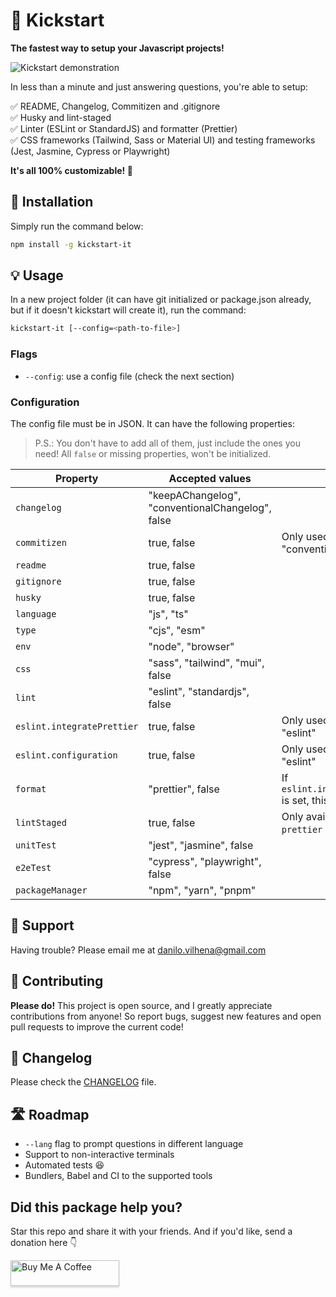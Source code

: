 # 🚀 Kickstart
**The fastest way to setup your Javascript projects!**

![Kickstart demonstration](https://github.com/danilovilhena/kickstart-it/assets/54288190/3432eb44-a96c-4431-a87c-476e257a02f3)

In less than a minute and just answering questions, you're able to setup:

✅ README, Changelog, Commitizen and .gitignore<br>
✅ Husky and lint-staged<br>
✅ Linter (ESLint or StandardJS) and formatter (Prettier)<br>
✅ CSS frameworks (Tailwind, Sass or Material UI) and testing frameworks (Jest, Jasmine, Cypress or Playwright)

**It's all 100% customizable! 🎉**

## 🔧 Installation

Simply run the command below:
```sh
npm install -g kickstart-it
```

## 💡 Usage

In a new project folder (it can have git initialized or package.json already, but if it doesn't kickstart will create it), run the command:
```sh
kickstart-it [--config=<path-to-file>]
```

### Flags

- `--config`: use a config file (check the next section)

### Configuration
The config file must be in JSON. It can have the following properties:

> P.S.: You don't have to add all of them, just include the ones you need! All `false` or missing properties, won't be initialized.

| Property | Accepted values | Note |
| -------- | ------ | ----------- |
| `changelog` | "keepAChangelog", "conventionalChangelog", false  | |
| `commitizen` | true, false | Only used if `changelog` is "conventionalChangelog" |
| `readme` | true, false | |
| `gitignore` | true, false | |
| `husky` | true, false | |
| `language` | "js", "ts" | |
| `type` | "cjs", "esm" | |
| `env` | "node", "browser" | |
| `css` | "sass", "tailwind", "mui", false | |
| `lint` | "eslint", "standardjs", false | |
| `eslint.integratePrettier` | true, false | Only used if `lint` is set to "eslint" |
| `eslint.configuration` | true, false | Only used if `lint` is set to "eslint"  |
| `format` | "prettier", false | If `eslint.integratePrettier` is set, this is unnecessary |
| `lintStaged` | true, false | Only available if `lint` or `prettier` is set |
| `unitTest` | "jest", "jasmine", false | |
| `e2eTest` | "cypress", "playwright", false | |
| `packageManager` | "npm", "yarn", "pnpm" | |


## 💬 Support
Having trouble? Please email me at danilo.vilhena@gmail.com

## 👥 Contributing

**Please do!** This project is open source, and I greatly appreciate contributions from anyone! So report bugs, suggest new features and open pull requests to improve the current code!

## 📝 Changelog

Please check the [CHANGELOG](https://github.com/danilovilhena/kickstart-it/blob/main/CHANGELOG.md) file.

## 🛣️ Roadmap

- `--lang` flag to prompt questions in different language
- Support to non-interactive terminals
- Automated tests 😆
- Bundlers, Babel and CI to the supported tools

## Did this package help you?
Star this repo and share it with your friends. And if you'd like, send a donation here 👇

<a href="https://www.buymeacoffee.com/danvilhena" target="_blank"><img src="https://www.buymeacoffee.com/assets/img/custom_images/orange_img.png" alt="Buy Me A Coffee" style="height: 41px !important;width: 174px !important;box-shadow: 0px 3px 2px 0px rgba(190, 190, 190, 0.5) !important;-webkit-box-shadow: 0px 3px 2px 0px rgba(190, 190, 190, 0.5) !important;" ></a>
